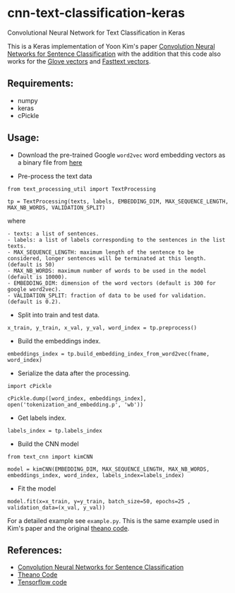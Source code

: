 # cnn-text-classification-keras
Convolutional Neural Network for Text Classification in Keras


This is a Keras implementation of Yoon Kim's paper [Convolution Neural Networks for Sentence Classification](https://arxiv.org/abs/1408.5882) with the addition that this code also works for the [Glove vectors](https://nlp.stanford.edu/projects/glove/) and [Fasttext vectors](https://github.com/facebookresearch/fastText).

## Requirements:
- numpy
- keras
- cPickle


## Usage:
- Download the pre-trained Google `word2vec` word embedding vectors as a binary file from [here](https://code.google.com/p/word2vec/)


- Pre-process the text data
```
from text_processing_util import TextProcessing

tp = TextProcessing(texts, labels, EMBEDDING_DIM, MAX_SEQUENCE_LENGTH, MAX_NB_WORDS, VALIDATION_SPLIT)
```
where

	- texts: a list of sentences.
	- labels: a list of labels corresponding to the sentences in the list texts.
	- MAX_SEQUENCE_LENGTH: maximum length of the sentence to be considered, longer sentences will be terminated at this length.(default is 50)
	- MAX_NB_WORDS: maximum number of words to be used in the model (default is 10000).
	- EMBEDDING_DIM: dimension of the word vectors (default is 300 for google word2vec).
	- VALIDATION_SPLIT: fraction of data to be used for validation. (default is 0.2).

- Split into train and test data.
```
x_train, y_train, x_val, y_val, word_index = tp.preprocess()
```

- Build the embeddings index.
```
embeddings_index = tp.build_embedding_index_from_word2vec(fname, word_index)
```

- Serialize the data after the processing.
```
import cPickle

cPickle.dump([word_index, embeddings_index], open('tokenization_and_embedding.p', 'wb'))
```

- Get labels index.
```
labels_index = tp.labels_index
```

- Build the CNN model
```
from text_cnn import kimCNN

model = kimCNN(EMBEDDING_DIM, MAX_SEQUENCE_LENGTH, MAX_NB_WORDS, embeddings_index, word_index, labels_index=labels_index)
```

- Fit the model
```
model.fit(x=x_train, y=y_train, batch_size=50, epochs=25 , validation_data=(x_val, y_val))
```

For a detailed example see `example.py`. This is the same example used in Kim's paper and the original [theano code](https://github.com/yoonkim/CNN_sentence).


## References:
- [Convolution Neural Networks for Sentence Classification](https://arxiv.org/abs/1408.5882)
- [Theano Code](https://github.com/yoonkim/CNN_sentence)
- [Tensorflow code](https://github.com/dennybritz/cnn-text-classification-tf)
